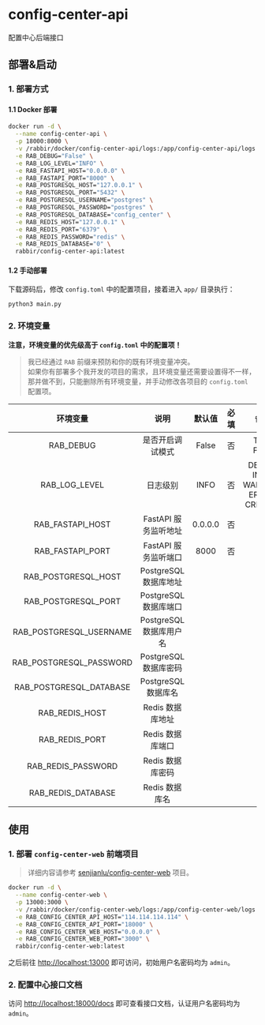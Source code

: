 # config-center-api
配置中心后端接口

## 部署&启动
### 1. 部署方式
#### 1.1 Docker 部署
```bash
docker run -d \
  --name config-center-api \
  -p 18000:8000 \
  -v /rabbir/docker/config-center-api/logs:/app/config-center-api/logs \
  -e RAB_DEBUG="False" \
  -e RAB_LOG_LEVEL="INFO" \
  -e RAB_FASTAPI_HOST="0.0.0.0" \
  -e RAB_FASTAPI_PORT="8000" \
  -e RAB_POSTGRESQL_HOST="127.0.0.1" \
  -e RAB_POSTGRESQL_PORT="5432" \
  -e RAB_POSTGRESQL_USERNAME="postgres" \
  -e RAB_POSTGRESQL_PASSWORD="postgres" \
  -e RAB_POSTGRESQL_DATABASE="config_center" \
  -e RAB_REDIS_HOST="127.0.0.1" \
  -e RAB_REDIS_PORT="6379" \
  -e RAB_REDIS_PASSWORD="redis" \
  -e RAB_REDIS_DATABASE="0" \
  rabbir/config-center-api:latest
```
#### 1.2 手动部署
下载源码后，修改 `config.toml` 中的配置项目，接着进入 `app/` 目录执行：
```bash
python3 main.py
```

### 2. 环境变量
**注意，环境变量的优先级高于 `config.toml` 中的配置项！**
> 我已经通过 `RAB` 前缀来预防和你的既有环境变量冲突。  
> 如果你有部署多个我开发的项目的需求，且环境变量还需要设置得不一样，那并做不到，只能删除所有环境变量，并手动修改各项目的 `config.toml` 配置项。

| 环境变量 | 说明 | 默认值 | 必填 | 备注 |
| :---: | :---: | :---: | :---: | :---: |
| RAB_DEBUG | 是否开启调试模式 | False | 否 | True, False |
| RAB_LOG_LEVEL | 日志级别 | INFO | 否 | DEBUG, INFO, WARNING, ERROR, CRITICAL |
| RAB_FASTAPI_HOST | FastAPI 服务监听地址 | 0.0.0.0 | 否 | |
| RAB_FASTAPI_PORT | FastAPI 服务监听端口 | 8000 | 否 | |
| RAB_POSTGRESQL_HOST | PostgreSQL 数据库地址 | | | |
| RAB_POSTGRESQL_PORT | PostgreSQL 数据库端口 | | | |
| RAB_POSTGRESQL_USERNAME | PostgreSQL 数据库用户名 | | | |
| RAB_POSTGRESQL_PASSWORD | PostgreSQL 数据库密码 | | | |
| RAB_POSTGRESQL_DATABASE | PostgreSQL 数据库名 | | | |
| RAB_REDIS_HOST | Redis 数据库地址 | | | |
| RAB_REDIS_PORT | Redis 数据库端口 | | | |
| RAB_REDIS_PASSWORD | Redis 数据库密码 | | | |
| RAB_REDIS_DATABASE | Redis 数据库名 | | | |


## 使用
### 1. 部署 `config-center-web` 前端项目
> 详细内容请参考 [senjianlu/config-center-web](https://github.com/senjianlu/config-center-web) 项目。
```bash
docker run -d \
  --name config-center-web \
  -p 13000:3000 \
  -v /rabbir/docker/config-center-web/logs:/app/config-center-web/logs \
  -e RAB_CONFIG_CENTER_API_HOST="114.114.114.114" \
  -e RAB_CONFIG_CENTER_API_PORT="18000" \
  -e RAB_CONFIG_CENTER_WEB_HOST="0.0.0.0" \
  -e RAB_CONFIG_CENTER_WEB_PORT="3000" \
  rabbir/config-center-web:latest
```
之后前往 [http://localhost:13000](http://localhost:13000) 即可访问，初始用户名密码均为 `admin`。

### 2. 配置中心接口文档
访问 [http://localhost:18000/docs](http://localhost:18000/docs) 即可查看接口文档，认证用户名密码均为 `admin`。